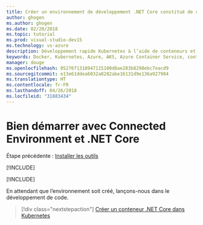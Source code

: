 ```yaml
---
title: Créer un environnement de développement .NET Core constitué de conteneurs en utilisant Kubernetes dans le cloud - Étape 2 - Créer un environnement Kubernetes dans Azure | Microsoft Docs
author: ghogen
ms.author: ghogen
ms.date: 02/20/2018
ms.topic: tutorial
ms.prod: visual-studio-dev15
ms.technology: vs-azure
description: Développement rapide Kubernetes à l’aide de conteneurs et de microservices sur Azure
keywords: Docker, Kubernetes, Azure, AKS, Azure Container Service, conteneurs
manager: douge
ms.openlocfilehash: 05276f1318947115100d8ae283b8298ebc7eacd9
ms.sourcegitcommit: e13e61ddea6032a8282abe16131d9e136a927984
ms.translationtype: HT
ms.contentlocale: fr-FR
ms.lasthandoff: 04/26/2018
ms.locfileid: "31883434"
---
```

# <a name="get-started-on-connected-environment-with-net-core"></a>Bien démarrer avec Connected Environment et .NET Core

Étape précédente : [Installer les outils](get-started-netcore-01.md)

[!INCLUDE[](includes/sign-into-azure.md)]

[!INCLUDE[](includes/create-env-cli.md)]

En attendant que l’environnement soit créé, lançons-nous dans le développement de code.

> [!div class="nextstepaction"]
> [Créer un conteneur .NET Core dans Kubernetes](get-started-netcore-03.md)
